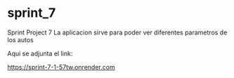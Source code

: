 # sprint_7
Sprint Project 7
La aplicacion sirve para poder ver diferentes parametros de los autos

Aqui se adjunta el link:

https://sprint-7-1-57tw.onrender.com
